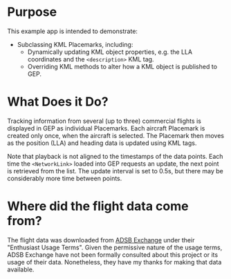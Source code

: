 # Purpose

This example app is intended to demonstrate:
* Subclassing KML Placemarks, including:
    * Dynamically updating KML object properties, e.g. the LLA coordinates and the `<description>` KML tag.
    * Overriding KML methods to alter how a KML object is published to GEP.

# What Does it Do?

Tracking information from several (up to three) commercial flights is displayed in GEP as individual Placemarks. Each 
aircraft Placemark is created only once, when the aircraft is selected.  The Placemark then moves as the position (LLA) 
and heading data is updated using KML <Change> tags.

Note that playback is not aligned to the timestamps of the data points.  Each time the `<NetworkLink>` loaded into GEP
requests an update, the next point is retrieved from the list.  The update interval is set to 0.5s, but there may be 
considerably more time between points.

# Where did the flight data come from?

The flight data was downloaded from [ADSB Exchange](https://www.adsbexchange.com/data/) under their "Enthusiast Usage 
Terms".  Given the permissive nature of the usage terms, ADSB Exchange have not been formally consulted about this 
project or its usage of their data. Nonetheless, they have my thanks for making that data available.
